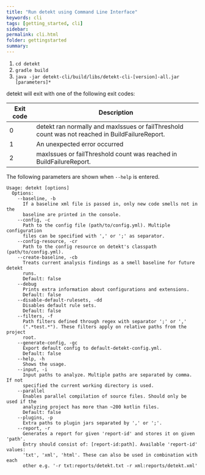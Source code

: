 ```yaml
---
title: "Run detekt using Command Line Interface"
keywords: cli
tags: [getting_started, cli]
sidebar: 
permalink: cli.html
folder: gettingstarted
summary:
---
```


1. `cd detekt`
2. `gradle build`
3. `java -jar detekt-cli/build/libs/detekt-cli-[version]-all.jar [parameters]*`

detekt will exit with one of the following exit codes:

| Exit code | Description                                                                                     |
|-----------|-------------------------------------------------------------------------------------------------|
| 0         | detekt ran normally and maxIssues or failThreshold count was not reached in BuildFailureReport. |
| 1         | An unexpected error occurred                                                                    |
| 2         | maxIssues or failThreshold count was reached in BuildFailureReport.                             |

The following parameters are shown when `--help` is entered.

```
Usage: detekt [options]
  Options:
    --baseline, -b
      If a baseline xml file is passed in, only new code smells not in the
      baseline are printed in the console.
    --config, -c
      Path to the config file (path/to/config.yml). Multiple configuration
      files can be specified with ',' or ';' as separator.
    --config-resource, -cr
      Path to the config resource on detekt's classpath (path/to/config.yml).
    --create-baseline, -cb
      Treats current analysis findings as a smell baseline for future detekt
      runs.
      Default: false
    --debug
      Prints extra information about configurations and extensions.
      Default: false
    --disable-default-rulesets, -dd
      Disables default rule sets.
      Default: false
    --filters, -f
      Path filters defined through regex with separator ';' or ','
      (".*test.*"). These filters apply on relative paths from the project
      root.
    --generate-config, -gc
      Export default config to default-detekt-config.yml.
      Default: false
    --help, -h
      Shows the usage.
    --input, -i
      Input paths to analyze. Multiple paths are separated by comma. If not
      specified the current working directory is used.
    --parallel
      Enables parallel compilation of source files. Should only be used if the
      analyzing project has more than ~200 kotlin files.
      Default: false
    --plugins, -p
      Extra paths to plugin jars separated by ',' or ';'.
    --report, -r
      Generates a report for given 'report-id' and stores it on given 'path'.
      Entry should consist of: [report-id:path]. Available 'report-id' values:
      'txt', 'xml', 'html'. These can also be used in combination with each
      other e.g. '-r txt:reports/detekt.txt -r xml:reports/detekt.xml'

```
